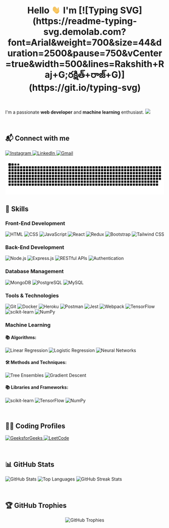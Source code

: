 <h1 align="center"> Hello <img src = "https://github.com/AswinPKumar01/AswinPKumar01/blob/main/hand%20wave.gif" width = 30px> I'm [![Typing SVG](https://readme-typing-svg.demolab.com?font=Arial&weight=700&size=44&duration=2500&pause=750&vCenter=true&width=500&lines=Rakshith+Raj+G;రక్షిత్+రాజ్+G)](https://git.io/typing-svg)
</h1>

<br/>

 I'm a passionate <strong>web developer</strong> and <strong>machine learning</strong> enthusiast. 
<img src="https://media.giphy.com/media/YRMb6dd7zprS00JdGZ/giphy.gif" style="height:80px">

<br>

## 📬 Connect with me
<p>
  <a href="https://www.instagram.com/rakshith__raj/">
    <img src="https://img.shields.io/badge/-Instagram-E4405F?logo=instagram&logoColor=fff" alt="Instagram">
  </a>
  <a href="https://www.linkedin.com/in/rakshith-raj-b38936220/">
    <img src="https://img.shields.io/badge/-LinkedIn-0A66C2?logo=linkedin&logoColor=fff" alt="LinkedIn">
  </a>
  <a href="mailto:rakshith2002raj@gmail.com">
    <img src="https://img.shields.io/badge/-Gmail-D14836?logo=gmail&logoColor=fff" alt="Gmail">
  </a>
</p>

![snake gif](https://raw.githubusercontent.com/AswinPKumar01/AswinPKumar01/86b06c62c4957d614848c28d956db4dc80c131ca/github-snake-dark.svg)


## 💼 Skills

### Front-End Development
<p>
  <img src="https://img.shields.io/badge/-HTML-E34F26?logo=html5&logoColor=fff" alt="HTML">
  <img src="https://img.shields.io/badge/-CSS-1572B6?logo=css3&logoColor=fff" alt="CSS">
  <img src="https://img.shields.io/badge/-JavaScript-F7DF1E?logo=javascript&logoColor=000" alt="JavaScript">
  <img src="https://img.shields.io/badge/-React-61DAFB?logo=react&logoColor=000" alt="React">
  <img src="https://img.shields.io/badge/-Redux-764ABC?logo=redux&logoColor=fff" alt="Redux">
  <img src="https://img.shields.io/badge/-Bootstrap-7952B3?logo=bootstrap&logoColor=fff" alt="Bootstrap">
  <img src="https://img.shields.io/badge/-Tailwind_CSS-38B2AC?logo=tailwind-css&logoColor=fff" alt="Tailwind CSS">
</p>

### Back-End Development
<p>
  <img src="https://img.shields.io/badge/-Node.js-339933?logo=node.js&logoColor=fff" alt="Node.js">
  <img src="https://img.shields.io/badge/-Express.js-000?logo=express&logoColor=fff" alt="Express.js">
  <img src="https://img.shields.io/badge/-RESTful_APIs-3F8F6C" alt="RESTful APIs">
  <img src="https://img.shields.io/badge/-Authentication-FF6B6B" alt="Authentication">
</p>

### Database Management
<p>
  <img src="https://img.shields.io/badge/-MongoDB-47A248?logo=mongodb&logoColor=fff" alt="MongoDB">
  <img src="https://img.shields.io/badge/-PostgreSQL-336791?logo=postgresql&logoColor=fff" alt="PostgreSQL">
  <img src="https://img.shields.io/badge/-MySQL-4479A1?logo=mysql&logoColor=fff" alt="MySQL">
</p>

### Tools & Technologies
<p>
  <img src="https://img.shields.io/badge/-Git-F05032?logo=git&logoColor=fff" alt="Git">
  <img src="https://img.shields.io/badge/-Docker-2496ED?logo=docker&logoColor=fff" alt="Docker">
  <img src="https://img.shields.io/badge/-Heroku-430098?logo=heroku&logoColor=fff" alt="Heroku">
  <img src="https://img.shields.io/badge/-Postman-FF6C37?logo=postman&logoColor=fff" alt="Postman">
  <img src="https://img.shields.io/badge/-Jest-C21325?logo=jest&logoColor=fff" alt="Jest">
  <img src="https://img.shields.io/badge/-Webpack-8DD6F9?logo=webpack&logoColor=000" alt="Webpack">
  <img src="https://img.shields.io/badge/-TensorFlow-FF6F00?logo=tensorflow&logoColor=fff" alt="TensorFlow">
  <img src="https://img.shields.io/badge/-scikit_learn-F7931E?logo=scikit-learn&logoColor=fff" alt="scikit-learn">
  <img src="https://img.shields.io/badge/-NumPy-01395C?logo=numpy&logoColor=fff" alt="NumPy">
</p>

### Machine Learning
#### 📚 Algorithms:
<p>
  <img src="https://img.shields.io/badge/-Linear_Regression-1F77B4?logo=data:image/svg+xml;base64,PHN2ZyB4bWxucz0iaHR0cDovL3d3dy53My5vcmcvMjAwMC9zdmciIHdpZHRoPSIxMDAiIGhlaWdodD0iMTAwIj4KICA8Y2lyY2xlIHJ4PSIxMCIgcj0iMTAiIHdpZHRoPSIxMDAiIGhlaWdodD0iMTAwIiBzdHlsZT0iZmlsbDogIzAwMEI4OyIvPgo8L3N2Zz4K" alt="Linear Regression">
  <img src="https://img.shields.io/badge/-Logistic_Regression-FF7F0E?logo=data:image/svg+xml;base64,PHN2ZyB4bWxucz0iaHR0cDovL3d3dy53My5vcmcvMjAwMC9zdmciIHdpZHRoPSIxMDAiIGhlaWdodD0iMTAwIj4KICA8Y2lyY2xlIHJ4PSIxMCIgcj0iMTAiIHdpZHRoPSIxMDAiIGhlaWdodD0iMTAwIiBzdHlsZT0iZmlsbDogIzAwMEI4OyIvPgo8L3N2Zz4K" alt="Logistic Regression">
  <img src="https://img.shields.io/badge/-Neural_Networks-2CA02C?logo=data:image/svg+xml;base64,PHN2ZyB4bWxucz0iaHR0cDovL3d3dy53My5vcmcvMjAwMC9zdmciIHdpZHRoPSIxMDAiIGhlaWdodD0iMTAwIj4KICA8Y2lyY2xlIHJ4PSIxMCIgcj0iMTAiIHdpZHRoPSIxMDAiIGhlaWdodD0iMTAwIiBzdHlsZT0iZmlsbDogIzAwMEI4OyIvPgo8L3N2Zz4K" alt="Neural Networks">
</p>

#### 🛠️ Methods and Techniques:
<p>
  <img src="https://img.shields.io/badge/-Tree_Ensembles-17BECF?logo=data:image/svg+xml;base64,PHN2ZyB4bWxucz0iaHR0cDovL3d3dy53My5vcmcvMjAwMC9zdmciIHdpZHRoPSIxMDAiIGhlaWdodD0iMTAwIj4KICA8Y2lyY2xlIHJ4PSIxMCIgcj0iMTAiIHdpZHRoPSIxMDAiIGhlaWdodD0iMTAwIiBzdHlsZT0iZmlsbDogIzAwMEI4OyIvPgo8L3N2Zz4K" alt="Tree Ensembles">
  <img src="https://img.shields.io/badge/-Gradient_Descent-FF6347?logo=data:image/svg+xml;base64,PHN2ZyB4bWxucz0iaHR0cDovL3d3dy53My5vcmcvMjAwMC9zdmciIHdpZHRoPSIxMDAiIGhlaWdodD0iMTAwIj4KICA8Y2lyY2xlIHJ4PSIxMCIgcj0iMTAiIHdpZHRoPSIxMDAiIGhlaWdodD0iMTAwIiBzdHlsZT0iZmlsbDogIzAwMEI4OyIvPgo8L3N2Zz4K" alt="Gradient Descent">
</p>

#### 📚 Libraries and Frameworks:
<p>
  <img src="https://img.shields.io/badge/-scikit_learn-F7931E?logo=scikit-learn&logoColor=fff" alt="scikit-learn">
  <img src="https://img.shields.io/badge/-TensorFlow-FF6F00?logo=tensorflow&logoColor=fff" alt="TensorFlow">
  <img src="https://img.shields.io/badge/-NumPy-01395C?logo=numpy&logoColor=fff" alt="NumPy">
</p>

<br>

## 🧑‍💻 Coding Profiles
<p>
  <a href="https://www.geeksforgeeks.org/user/rakshith2002raj/?utm_source=geeksforgeeks&utm_medium=my_profile&utm_campaign=auth_user">
    <img src="https://img.shields.io/badge/GeeksforGeeks-1F8AC4?logo=geeksforgeeks&logoColor=fff" alt="GeeksforGeeks">
  </a>
  <a href="https://leetcode.com/u/RakshithRajG/">
    <img src="https://img.shields.io/badge/LeetCode-FA6F00?logo=leetcode&logoColor=fff" alt="LeetCode">
  </a>
</p>
<br>

## 📊 GitHub Stats

<p >
  <img src="https://github-readme-stats.vercel.app/api?username=Rakshith-Raj08&show_icons=true&theme=radical" alt="GitHub Stats">
  <img src="https://github-readme-stats.vercel.app/api/top-langs/?username=Rakshith-Raj08&layout=compact&theme=radical" alt="Top Languages">
  <img src="https://github-readme-streak-stats.herokuapp.com/?user=Rakshith-Raj08&theme=radical" alt="GitHub Streak Stats">

</p>

<br>

## 🏆 GitHub Trophies

<p align="center">
  <img src="https://github-profile-trophy.vercel.app/?username=Rakshith-Raj08&theme=onedark" alt="GitHub Trophies">
</p>


